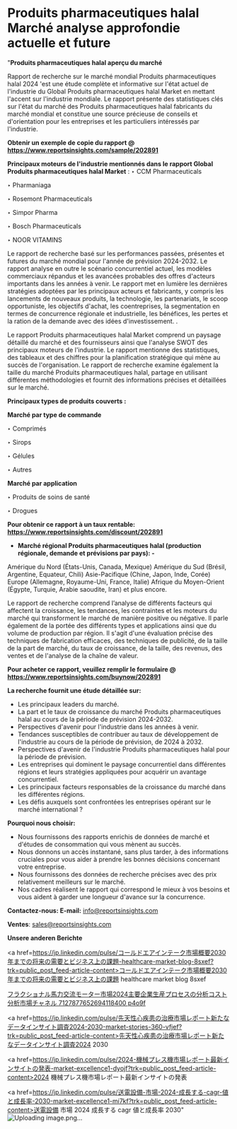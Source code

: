 # Produits pharmaceutiques halal Marché analyse approfondie actuelle et future

"<strong>Produits pharmaceutiques halal aperçu du marché</strong>

Rapport de recherche sur le marché mondial Produits pharmaceutiques halal 2024 'est une étude complète et informative sur l'état actuel de l'industrie du Global Produits pharmaceutiques halal Market en mettant l'accent sur l'industrie mondiale. Le rapport présente des statistiques clés sur l'état du marché des Produits pharmaceutiques halal fabricants du marché mondial et constitue une source précieuse de conseils et d'orientation pour les entreprises et les particuliers intéressés par l'industrie.

<strong>Obtenir un exemple de copie du rapport @ <a href=https://www.reportsinsights.com/sample/202891>https://www.reportsinsights.com/sample/202891</a></strong>

<strong>Principaux moteurs de l'industrie mentionnés dans le rapport Global Produits pharmaceutiques halal Market</strong> :
‣ CCM Pharmaceuticals

‣ Pharmaniaga

‣ Rosemont Pharmaceuticals

‣ Simpor Pharma

‣ Bosch Pharmaceuticals

‣ NOOR VITAMINS

Le rapport de recherche basé sur les performances passées, présentes et futures du marché mondial pour l'année de prévision 2024-2032. Le rapport analyse en outre le scénario concurrentiel actuel, les modèles commerciaux répandus et les avancées probables des offres d'acteurs importants dans les années à venir. Le rapport met en lumière les dernières stratégies adoptées par les principaux acteurs et fabricants, y compris les lancements de nouveaux produits, la technologie, les partenariats, le scoop opportuniste, les objectifs d'achat, les coentreprises, la segmentation en termes de concurrence régionale et industrielle, les bénéfices, les pertes et la ration de la demande avec des idées d'investissement. .

Le rapport Produits pharmaceutiques halal Market comprend un paysage détaillé du marché et des fournisseurs ainsi que l'analyse SWOT des principaux moteurs de l'industrie. Le rapport mentionne des statistiques, des tableaux et des chiffres pour la planification stratégique qui mène au succès de l'organisation. Le rapport de recherche examine également la taille du marché Produits pharmaceutiques halal, partage en utilisant différentes méthodologies et fournit des informations précises et détaillées sur le marché.

<strong>Principaux types de produits couverts :</strong>

<strong>Marché par type de commande</strong>

‣ Comprimés

‣ Sirops

‣ Gélules

‣ Autres

<strong>Marché par application</strong>

‣ Produits de soins de santé

‣ Drogues

<strong>Pour obtenir ce rapport à un taux rentable: <a href=https://www.reportsinsights.com/discount/202891>https://www.reportsinsights.com/discount/202891</a></strong>
<ul>
  <li><strong>Marché régional Produits pharmaceutiques halal (production régionale, demande et prévisions par pays): -</strong></li>
</ul>
Amérique du Nord (États-Unis, Canada, Mexique)
Amérique du Sud (Brésil, Argentine, Equateur, Chili)
Asie-Pacifique (Chine, Japon, Inde, Corée)
Europe (Allemagne, Royaume-Uni, France, Italie)
Afrique du Moyen-Orient (Égypte, Turquie, Arabie saoudite, Iran) et plus encore.

Le rapport de recherche comprend l’analyse de différents facteurs qui affectent la croissance, les tendances, les contraintes et les moteurs du marché qui transforment le marché de manière positive ou négative. Il parle également de la portée des différents types et applications ainsi que du volume de production par région. Il s'agit d'une évaluation précise des techniques de fabrication efficaces, des techniques de publicité, de la taille de la part de marché, du taux de croissance, de la taille, des revenus, des ventes et de l'analyse de la chaîne de valeur.

<strong>Pour acheter ce rapport, veuillez remplir le formulaire @   <a href=https://www.reportsinsights.com/buynow/202891>https://www.reportsinsights.com/buynow/202891</a></strong>

<strong>La recherche fournit une étude détaillée sur:</strong>
<ul>
  <li>Les principaux leaders du marché.</li>
  <li>La part et le taux de croissance du marché Produits pharmaceutiques halal au cours de la période de prévision 2024-2032.</li>
  <li>Perspectives d'avenir pour l'industrie dans les années à venir.</li>
  <li>Tendances susceptibles de contribuer au taux de développement de l'industrie au cours de la période de prévision, de 2024 à 2032.</li>
  <li>Perspectives d'avenir de l'industrie Produits pharmaceutiques halal pour la période de prévision.</li>
  <li>Les entreprises qui dominent le paysage concurrentiel dans différentes régions et leurs stratégies appliquées pour acquérir un avantage concurrentiel.</li>
  <li>Les principaux facteurs responsables de la croissance du marché dans les différentes régions.</li>
  <li>Les défis auxquels sont confrontées les entreprises opérant sur le marché international ?</li>
</ul>
<strong>Pourquoi nous choisir:</strong>
<ul>
  <li>Nous fournissons des rapports enrichis de données de marché et d'études de consommation qui vous mènent au succès.</li>
  <li>Nous donnons un accès instantané, sans plus tarder, à des informations cruciales pour vous aider à prendre les bonnes décisions concernant votre entreprise.</li>
  <li>Nous fournissons des données de recherche précises avec des prix relativement meilleurs sur le marché.</li>
  <li>Nos cadres réalisent le rapport qui correspond le mieux à vos besoins et vous aident à garder une longueur d'avance sur la concurrence.</li>
</ul>
<strong>Contactez-nous:
</strong><strong>E-mail:</strong> <a href=mailto:info@reportsinsights.com>info@reportsinsights.com</a>

<strong>Ventes</strong>: <a href=mailto:sales@reportsinsights.com>sales@reportsinsights.com</a>

<strong>Unsere anderen Berichte</strong>

<a href=https://jp.linkedin.com/pulse/コールドエアインテーク市場概要2030年までの将来の需要とビジネス上の課題-healthcare-market-blog-8sxef?trk=public_post_feed-article-content>コールドエアインテーク市場概要2030年までの将来の需要とビジネス上の課題 healthcare market blog 8sxef</a>

<a href=https://www.linkedin.com/pulse/フラクショナル馬力交流モーター市場2024主要企業生産プロセスの分析コスト分析市場チャネル-7127877652694118400-p4o9f/>フラクショナル馬力交流モーター市場2024主要企業生産プロセスの分析コスト分析市場チャネル 7127877652694118400 p4o9f</a>

<a href=https://jp.linkedin.com/pulse/先天性心疾患の治療市場レポート新たなデータインサイト調査2024-2030-market-stories-360-vfjef?trk=public_post_feed-article-content>先天性心疾患の治療市場レポート新たなデータインサイト調査2024 2030</a>

<a href=https://jp.linkedin.com/pulse/2024-機械プレス機市場レポート最新インサイトの発表-market-excellence1-dyojf?trk=public_post_feed-article-content>2024 機械プレス機市場レポート最新インサイトの発表</a>

<a href=https://jp.linkedin.com/pulse/送電設備-市場-2024-成長する-cagr-値と成長率-2030-market-excellence1-mi7kf?trk=public_post_feed-article-content>送電設備 市場 2024 成長する cagr 値と成長率 2030</a>"
![Uploading image.png…]()
